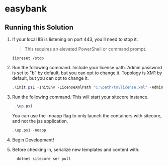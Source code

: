 # easybank

## Running this Solution
1. If your local IIS is listening on port 443, you'll need to stop it.
   > This requires an elevated PowerShell or command prompt.
   ```
   iisreset /stop
   ```

2. Run the following command. Include your license path. Admin password is set to "b" by default, but you can opt to change it. Topology is XM1 by default, but you can opt to change it. 
    ```ps1
    .\init.ps1 -InitEnv -LicenseXmlPath "C:\path\to\license.xml" -AdminPassword "DesiredAdminPassword" -Topology xm1
    ```
3. Run the following command. This will start your sitecore instance. 
   ```ps1
    .\up.ps1
    ```
   You can use the -noapp flag to only launch the containers with sitecore, and not the jss application. 
    ```ps1
    .\up.ps1 -noapp
    ```
4. Begin Development!
5. Before checking in, serialize new templates and content with: 
    ```ps1 
      dotnet sitecore ser pull
    ```
